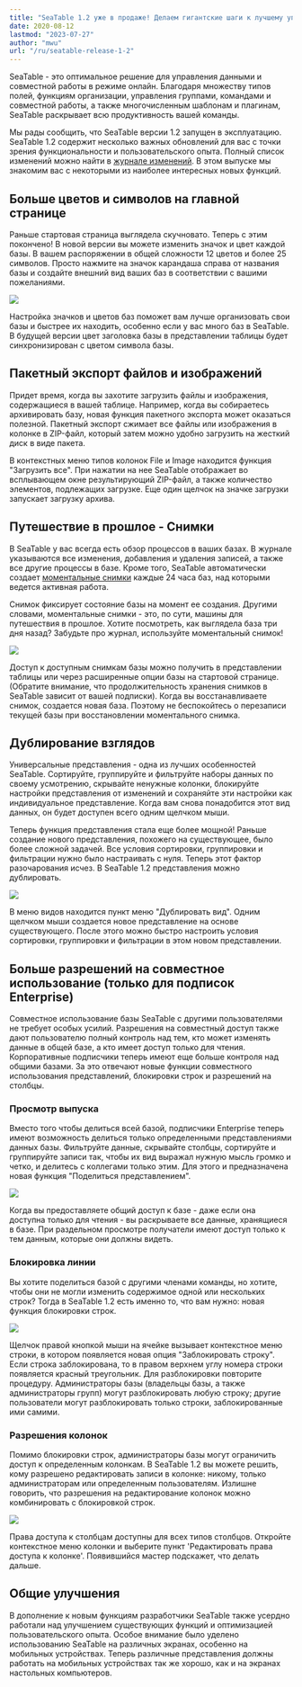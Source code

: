 ```yaml
---
title: "SeaTable 1.2 уже в продаже! Делаем гигантские шаги к лучшему управлению данными - SeaTable"
date: 2020-08-12
lastmod: "2023-07-27"
author: "mwu"
url: "/ru/seatable-release-1-2"
---
```


SeaTable - это оптимальное решение для управления данными и совместной работы в режиме онлайн. Благодаря множеству типов полей, функциям организации, управления группами, командами и совместной работы, а также многочисленным шаблонам и плагинам, SeaTable раскрывает всю продуктивность вашей команды.

Мы рады сообщить, что SeaTable версии 1.2 запущен в эксплуатацию. SeaTable 1.2 содержит несколько важных обновлений для вас с точки зрения функциональности и пользовательского опыта. Полный список изменений можно найти в [журнале изменений](https://seatable.io/ru/docs/changelog/version-1-2/). В этом выпуске мы знакомим вас с некоторыми из наиболее интересных новых функций.

## Больше цветов и символов на главной странице

Раньше стартовая страница выглядела скучновато. Теперь с этим покончено! В новой версии вы можете изменить значок и цвет каждой базы. В вашем распоряжении в общей сложности 12 цветов и более 25 символов. Просто нажмите на значок карандаша справа от названия базы и создайте внешний вид ваших баз в соответствии с вашими пожеланиями.

![](https://seatable.io/wp-content/uploads/2020/08/baseColorAndIcon-711x501.jpg)

Настройка значков и цветов баз поможет вам лучше организовать свои базы и быстрее их находить, особенно если у вас много баз в SeaTable. В будущей версии цвет заголовка базы в представлении таблицы будет синхронизирован с цветом символа базы.

## Пакетный экспорт файлов и изображений

Придет время, когда вы захотите загрузить файлы и изображения, содержащиеся в вашей таблице. Например, когда вы собираетесь архивировать базу, новая функция пакетного экспорта может оказаться полезной. Пакетный экспорт сжимает все файлы или изображения в колонке в ZIP-файл, который затем можно удобно загрузить на жесткий диск в виде пакета.

В контекстных меню типов колонок File и Image находится функция "Загрузить все". При нажатии на нее SeaTable отображает во всплывающем окне результирующий ZIP-файл, а также количество элементов, подлежащих загрузке. Еще один щелчок на значке загрузки запускает загрузку архива.

## Путешествие в прошлое - Снимки

В SeaTable у вас всегда есть обзор процессов в ваших базах. В журнале указываются все изменения, добавления и удаления записей, а также все другие процессы в базе. Кроме того, SeaTable автоматически создает [моментальные снимки](https://seatable.io/ru/docs/historie-und-versionen/speichern-der-aktuellen-base-als-snapshot/) каждые 24 часа баз, над которыми ведется активная работа.

Снимок фиксирует состояние базы на момент ее создания. Другими словами, моментальные снимки - это, по сути, машины для путешествия в прошлое. Хотите посмотреть, как выглядела база три дня назад? Забудьте про журнал, используйте моментальный снимок!

![](https://seatable.io/wp-content/uploads/2020/08/Snapshots.png)

Доступ к доступным снимкам базы можно получить в представлении таблицы или через расширенные опции базы на стартовой странице. (Обратите внимание, что продолжительность хранения снимков в SeaTable зависит от вашей подписки). Когда вы восстанавливаете снимок, создается новая база. Поэтому не беспокойтесь о перезаписи текущей базы при восстановлении моментального снимка.

## Дублирование взглядов

Универсальные представления - одна из лучших особенностей SeaTable. Сортируйте, группируйте и фильтруйте наборы данных по своему усмотрению, скрывайте ненужные колонки, блокируйте настройки представления от изменений и сохраняйте эти настройки как индивидуальное представление. Когда вам снова понадобится этот вид данных, он будет доступен всего одним щелчком мыши.

Теперь функция представления стала еще более мощной! Раньше создание нового представления, похожего на существующее, было более сложной задачей. Все условия сортировки, группировки и фильтрации нужно было настраивать с нуля. Теперь этот фактор разочарования исчез. В SeaTable 1.2 представления можно дублировать.

![](https://seatable.io/wp-content/uploads/2020/08/duplicate_view.png)

В меню видов находится пункт меню "Дублировать вид". Одним щелчком мыши создается новое представление на основе существующего. После этого можно быстро настроить условия сортировки, группировки и фильтрации в этом новом представлении.

## Больше разрешений на совместное использование (только для подписок Enterprise)

Совместное использование базы SeaTable с другими пользователями не требует особых усилий. Разрешения на совместный доступ также дают пользователю полный контроль над тем, кто может изменять данные в общей базе, а кто имеет доступ только для чтения. Корпоративные подписчики теперь имеют еще больше контроля над общими базами. За это отвечают новые функции совместного использования представлений, блокировки строк и разрешений на столбцы.

### Просмотр выпуска

Вместо того чтобы делиться всей базой, подписчики Enterprise теперь имеют возможность делиться только определенными представлениями данных базы. Фильтруйте данные, скрывайте столбцы, сортируйте и группируйте записи так, чтобы их вид выражал нужную мысль громко и четко, и делитесь с коллегами только этим. Для этого и предназначена новая функция "Поделиться представлением".

![](https://seatable.io/wp-content/uploads/2020/08/share_view.png)

Когда вы предоставляете общий доступ к базе - даже если она доступна только для чтения - вы раскрываете все данные, хранящиеся в базе. При раздельном просмотре получатели имеют доступ только к тем данным, которые они должны видеть.

### Блокировка линии

Вы хотите поделиться базой с другими членами команды, но хотите, чтобы они не могли изменить содержимое одной или нескольких строк? Тогда в SeaTable 1.2 есть именно то, что вам нужно: новая функция блокировки строк.

![](https://seatable.io/wp-content/uploads/2020/08/lock_row.png)

Щелчок правой кнопкой мыши на ячейке вызывает контекстное меню строки, в котором появляется новая опция "Заблокировать строку". Если строка заблокирована, то в правом верхнем углу номера строки появляется красный треугольник. Для разблокировки повторите процедуру. Администраторы базы (владельцы базы, а также администраторы групп) могут разблокировать любую строку; другие пользователи могут разблокировать только строки, заблокированные ими самими.

### Разрешения колонок

Помимо блокировки строк, администраторы базы могут ограничить доступ к определенным колонкам. В SeaTable 1.2 вы можете решить, кому разрешено редактировать записи в колонке: никому, только администраторам или определенным пользователям. Излишне говорить, что разрешения на редактирование колонок можно комбинировать с блокировкой строк.

![](https://seatable.io/wp-content/uploads/2020/08/column_permission.png)

Права доступа к столбцам доступны для всех типов столбцов. Откройте контекстное меню колонки и выберите пункт 'Редактировать права доступа к колонке'. Появившийся мастер подскажет, что делать дальше.

## Общие улучшения

В дополнение к новым функциям разработчики SeaTable также усердно работали над улучшением существующих функций и оптимизацией пользовательского опыта. Особое внимание было уделено использованию SeaTable на различных экранах, особенно на мобильных устройствах. Теперь различные представления должны работать на мобильных устройствах так же хорошо, как и на экранах настольных компьютеров.

